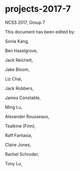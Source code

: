 # projects-2017-7
NCSS 2017, Group 7

This document has been edited by:

Sonia Kang,

Ben Haselgrove,

Jack Reichelt,

Jake Bloom,

Liz Chai,

Jack Robbers,

James Constable,

Ming Lu,

Alexander Rousseaux,

Tealkine (Finn),

Raff Fantasia,

Claire Jones,

Rachel Schroder,

Tony Lu,
